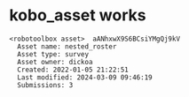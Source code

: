 # kobo_asset works

    <robotoolbox asset>  aANhxwX9S6BCsiYMgQj9kV 
      Asset name: nested_roster
      Asset type: survey
      Asset owner: dickoa
      Created: 2022-01-05 21:22:51
      Last modified: 2024-03-09 09:46:19
      Submissions: 3

